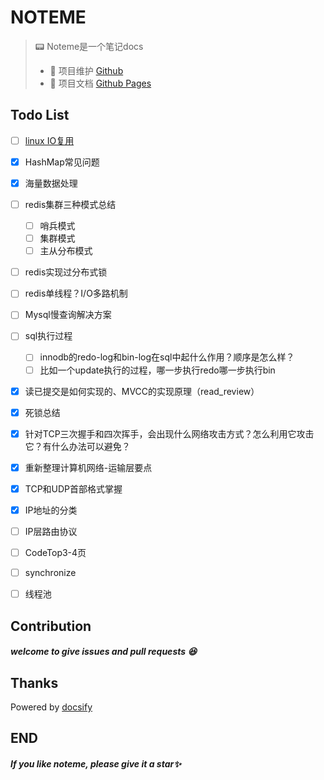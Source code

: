 # NOTEME

> 📟 Noteme是一个笔记docs
> - 🔁 项目维护 [Github](https://github.com/mouweng/noteme)
> - 📖 项目文档 [Github Pages](http://wengyifan.wiki/)

## Todo List
- [ ] [linux IO复用](https://www.bilibili.com/video/BV1jK4y1N7ST?spm_id_from=333.999.0.0)
- [x] HashMap常见问题
- [x] 海量数据处理

- [ ] redis集群三种模式总结
  - [ ] 哨兵模式
  - [ ] 集群模式
  - [ ] 主从分布模式
- [ ] redis实现过分布式锁
- [ ] redis单线程？I/O多路机制
- [ ] Mysql慢查询解决方案
- [ ] sql执行过程
  - [ ] innodb的redo-log和bin-log在sql中起什么作用？顺序是怎么样？
  - [ ] 比如一个update执行的过程，哪一步执行redo哪一步执行bin
- [x] 读已提交是如何实现的、MVCC的实现原理（read_review）
- [x] 死锁总结
- [x] 针对TCP三次握手和四次挥手，会出现什么网络攻击方式？怎么利用它攻击它？有什么办法可以避免？
- [x] 重新整理计算机网络-运输层要点
- [x] TCP和UDP首部格式掌握
- [x] IP地址的分类
- [ ] IP层路由协议
- [ ] CodeTop3-4页
- [ ] synchronize
- [ ] 线程池





## Contribution

##### welcome to give issues and pull requests 😆

## Thanks
Powered by [docsify](https://docsify.js.org/#/)

## END

##### If you like noteme, please give it a star✨

